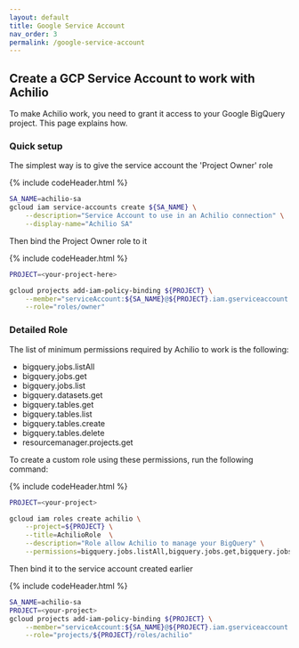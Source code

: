 ```yaml
---
layout: default
title: Google Service Account
nav_order: 3
permalink: /google-service-account
---
```


## Create a GCP Service Account to work with Achilio

To make Achilio work, you need to grant it access to your Google BigQuery project. This page explains how.

### Quick setup

The simplest way is to give the service account the 'Project Owner' role

{% include codeHeader.html %}

```bash
SA_NAME=achilio-sa
gcloud iam service-accounts create ${SA_NAME} \
    --description="Service Account to use in an Achilio connection" \
    --display-name="Achilio SA"
```

Then bind the Project Owner role to it

{% include codeHeader.html %}

```bash
PROJECT=<your-project-here>

gcloud projects add-iam-policy-binding ${PROJECT} \
    --member="serviceAccount:${SA_NAME}@${PROJECT}.iam.gserviceaccount.com" \
    --role="roles/owner"
```

### Detailed Role

The list of minimum permissions required by Achilio to work is the following:

-   bigquery.jobs.listAll
-   bigquery.jobs.get
-   bigquery.jobs.list
-   bigquery.datasets.get
-   bigquery.tables.get
-   bigquery.tables.list
-   bigquery.tables.create
-   bigquery.tables.delete
-   resourcemanager.projects.get

To create a custom role using these permissions, run the following command:

{% include codeHeader.html %}

```bash
PROJECT=<your-project>

gcloud iam roles create achilio \
    --project=${PROJECT} \
    --title=AchilioRole  \
    --description="Role allow Achilio to manage your BigQuery" \
    --permissions=bigquery.jobs.listAll,bigquery.jobs.get,bigquery.jobs.list,bigquery.datasets.get,bigquery.tables.get,bigquery.tables.list,bigquery.tables.create,bigquery.tables.delete,resourcemanager.projects.get
```

Then bind it to the service account created earlier

{% include codeHeader.html %}

```bash
SA_NAME=achilio-sa
PROJECT=<your-project>
gcloud projects add-iam-policy-binding ${PROJECT} \
    --member="serviceAccount:${SA_NAME}@${PROJECT}.iam.gserviceaccount.com" \
    --role="projects/${PROJECT}/roles/achilio"
```

